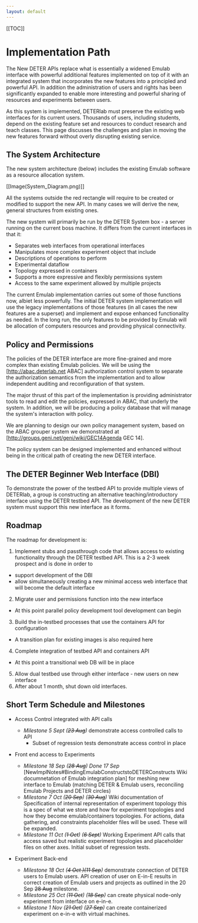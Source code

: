 ```yaml
---
layout: default
---
```

[[TOC]]

# Implementation Path

The New DETER APIs replace what is essentially a widened Emulab interface with powerful additional features implemented on top of it with an integrated system that incorporates the new features into a principled and powerful API.  In addition the administration of users and rights has been significantly expanded to enable more interesting and powerful sharing of resources and experiments between users.

As this system is implemented, DETERlab must preserve the existing web interfaces for its current users.  Thousands of users, including students, depend on the existing feature set and resources to conduct research and teach classes.  This page discusses the challenges and plan in moving the new features forward without overly disrupting existing service.

## The System Architecture

The new system architecture (below) includes the existing Emulab software as a resource allocation system.

[[Image(System_Diagram.png)]]

All the systems outside the red rectangle will require to be created or modified to support the new API.  In many cases we will derive the new, general structures from existing ones.

The new system will primarily be run by the DETER System box - a server running on the current boss machine.  It differs from the current interfaces in that it:

 * Separates web interfaces from operational interfaces
 * Manipulates more complex experiment object that include
  * Descriptions of operations to perform
  * Experimental dataflow
  * Topology expressed in containers
 * Supports a more expressive and flexibly permissions system
  * Access to the same experiment allowed by multiple projects
 
The current Emulab implementation carries out some of those functions now, albiet less powerfully.  The initial DETER system implementation will use the legacy implementations of those features (in all cases the new features are a superset) and implement and expose enhanced functionality as needed.  In the long run, the only features to be provided by Emulab will be allocation of computers resources and providing physical connectivity.

## Policy and Permissions

The policies of the DETER interface are more fine-grained and more complex than existing Emulab policies.  We will be using the [http://abac.deterlab.net ABAC] authorization control system to separate the authorization semantics from the implementation and to allow independent auditing and reconfiguration of that system.

The major thrust of this part of the implementation is providing administrator tools to read and edit the policies, expressed in ABAC, that underly the system.  In addition, we will be producing a policy database that will manage the system\'s interaction with policy.

We are planning to design our own policy management system, based on the ABAC grouper system we demonstrated at [http://groups.geni.net/geni/wiki/GEC14Agenda GEC 14].

The policy system can be designed implemented and enhanced without being in the critical path of creating the new DETER interface.

## The DETER Beginner Web Interface (DBI)

To demonstrate the power of the testbed API to provide multiple views of DETERlab, a group is constructing an alternative teaching/introductory interface using the DETER testbed API.  The development of the new DETER system must support this new interface as it forms.

## Roadmap

The roadmap for development is:

 1. Implement stubs and passthrough code that allows access to existing functionality through the DETER testbed API.  This is a 2-3 week prospect and is done in order to
  * support development of the DBI
  * allow simultaneously creating a new minimal access web interface that will become the default interface
 2. Migrate user and permissions function into the new interface
  * At this point parallel policy development tool development can begin
 3. Build the in-testbed processes that use the containers API for configuration
  * A transition plan for existing images is also required here
 4. Complete integration of testbed API and containers API
  * At this point a transitional web DB will be in place
 5. Allow dual testbed use through either interface - new users on new interface
 6. After about 1 month, shut down old interfaces.


## Short Term Schedule and Milestones

 * Access Control integrated with API calls
   * *Milestone 5 Sept (~~23 Aug~~)* demonstrate access controlled calls to API
     * Subset of regression tests demonstrate access control in place
 * Front end access to Experiments
   * *Milestone 18 Sep (~~28 Aug~~)*  *Done 17 Sep* [NewImplNotes#BindingEmulabConstructstoDETERConstructs Wiki documnetation of Emulab integration plan] for meshing new interface to Emulab (matching DETER & Emulab users, reconciling Emulab Projects and DETER circles)
   * *Milestone 7 Oct (~~20 Sep~~) (~~30 Aug~~)* Wiki documentation of Specification of internal representation of experiment topology this is a spec of what we store and how for experiment topologies and how they become emulab/containers topologies.  For actions, data gathering, and constraints placeholder files will be used.  These will be expanded.
   * *Milestone 11 Oct (~~1 Oct~~) (~~6 Sept~~)* Working Experiment API calls that access saved but realistic experiment topologies and placeholder files on other axes.  Initial subset of regression tests.

 * Experiment Back-end
   * *Milestone 18 Oct (~~4 Oct ~~)(~~11 Sep~~)* demonstrate connection of DETER users to Emulab users.  API creation of user on E-in-E results in correct creation of Emulab users and projects as outlined in the 20 Sep ~~28 Aug~~ milestone.
   * *Milestone 25 Oct (~~11 Oct~~) (~~18 Sep~~)* can create physical node-only experiment from interface on e-in-e.
   * *Milestone 1 Nov (~~21 Oct~~) (~~27 Sep~~)* can create containerized experiment on e-in-e with virtual machines.